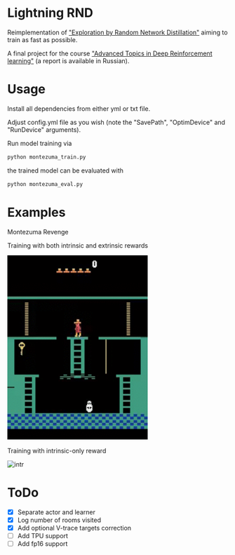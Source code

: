 # Lightning RND

Reimplementation of ["Exploration by Random Network Distillation"](https://arxiv.org/abs/1810.12894) aiming to train as fast as possible.

A final project for the course ["Advanced Topics in Deep Reinforcement learning"](http://deeppavlov.ai/rl_course_2020) (a report is available in Russian).

# Usage

Install all dependencies from either yml or txt file.

Adjust config.yml file as you wish (note the "SavePath", "OptimDevice" and "RunDevice" arguments).

Run model training via

```bash
python montezuma_train.py
```

the trained model can be evaluated with

```bash
python montezuma_eval.py
```

# Examples

Montezuma Revenge

Training with both intrinsic and extrinsic rewards

![ext_intr](./videos/usual_training_2.gif)

Training with intrinsic-only reward

![intr](./videos/only_intrinsic_fast.gif)

# ToDo

- [x] Separate actor and learner
- [x] Log number of rooms visited
- [x] Add optional V-trace targets correction
- [ ] Add TPU support
- [ ] Add fp16 support

